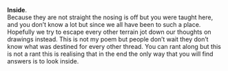 **Inside**.  
Because they are not straight the nosing is off but you were taught here, and you don’t know a lot but since we all have been to such a place. Hopefully we try to escape every other terrain jot down our thoughts on drawings instead. This is not my poem but people don’t wait they don’t know what was destined for every other thread. You can rant along but this is not a rant this is realising that in the end the only way that you will find answers is to look inside.
